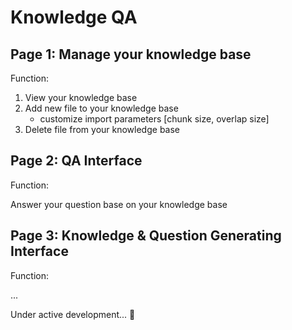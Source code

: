 # Knowledge QA

## Page 1: Manage your knowledge base
Function:

1. View your knowledge base
2. Add new file to your knowledge base
    - customize import parameters [chunk size, overlap size]
3. Delete file from your knowledge base

## Page 2: QA Interface

Function:

Answer your question base on your knowledge base

## Page 3: Knowledge & Question Generating Interface

Function:

...



Under active development... 🤪
